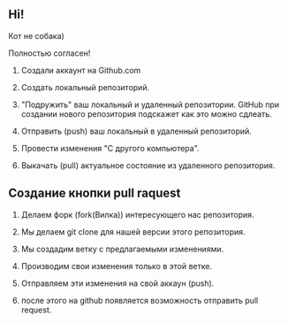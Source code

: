 ## Hi!

Кот не собака)

Полностью согласен!

1. Создали аккаунт на Github.com

2. Создать локальный репозиторий.

3. "Подружить" ваш локальный  и удаленный репозитории. GitHub при создании нового репозитория подскажет как это можно сдлеать.

4. Отправить (push) ваш локальный в удаленный репозиторий.

5. Провести изменения  "С  другого компьютера".

6. Выкачать (pull) актуальное состояние из удаленного репозитория.

## Создание кнопки pull raquest

1. Делаем форк (fork(Вилка)) интересующего нас репозитория.

2. Мы делаем git clone для нашей версии этого репозитория.

3. Мы создадим ветку с предлагаемыми изменениями.

4. Производим свои изменения только в этой ветке.

5. Отправляем эти изменения на свой аккаун (push).

6. после этого на github появляется возможность отправить pull request.